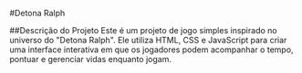 #Detona Ralph

##Descrição do Projeto
Este é um projeto de jogo simples inspirado no universo do "Detona Ralph". Ele utiliza HTML, CSS e JavaScript para criar uma interface interativa em que os jogadores podem acompanhar o tempo, pontuar e gerenciar vidas enquanto jogam.
